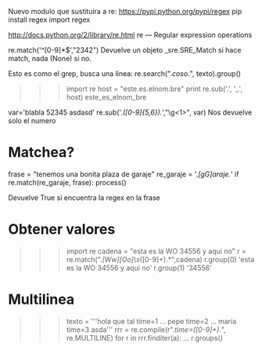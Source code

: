 Nuevo modulo que sustituira a re: https://pypi.python.org/pypi/regex
pip install regex
import regex

http://docs.python.org/2/library/re.html
re — Regular expression operations

re.match('^[0-9]*$',"2342")
Devuelve un objeto _sre.SRE_Match si hace match, nada (None) si no.

Esto es como el grep, busca una linea:
re.search(".*coso.*", texto).group()


>>> import re
>>> host = "este.es.elnom.bre"
>>> print re.sub('\.', '_', host)
este_es_elnom_bre


var='blabla 52345 asdasd'
re.sub('.*([0-9]{5,6}).*',"\g<1>", var)
Nos devuelve solo el numero


# Matchea?
frase = "tenemos una bonita plaza de garaje"
re_garaje = '.*[gG]araje.*'
if re.match(re_garaje, frase):
  process()

Devuelve True si encuentra la regex en la frase


# Obtener valores
>>> import re
>>> cadena = "esta es la WO 34556 y aqui no"
>>> r = re.match(".*[Ww][Oo]\s*([0-9]+).*",cadena)
>>> r.group(0)
'esta es la WO 34556 y aqui no'
>>> r.group(1)
'34556'


# Multilinea
>>> texto = '''hola que tal time=1
... pepe time=2
... maria time=3 asda'''
>>> rrr = re.compile(r".*time=([0-9]+).*", re.MULTILINE)
>>> for r in rrr.finditer(a):
...   r.groups()

